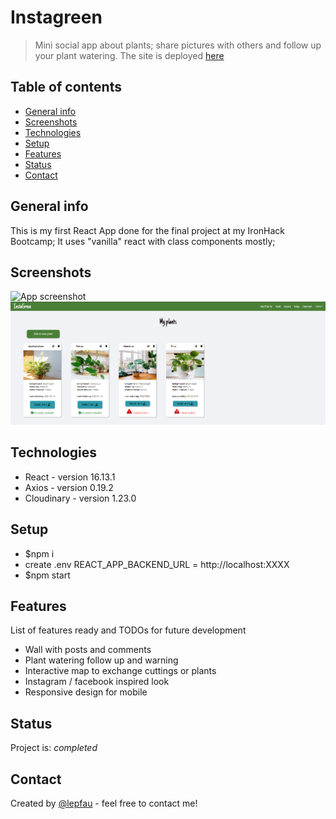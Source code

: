 # Instagreen

> Mini social app about plants; share pictures with others and follow up your plant watering.
> The site is deployed [here](https://instagreeno.herokuapp.com/)

## Table of contents

- [General info](#general-info)
- [Screenshots](#screenshots)
- [Technologies](#technologies)
- [Setup](#setup)
- [Features](#features)
- [Status](#status)
- [Contact](#contact)

## General info

This is my first React App done for the final project at my IronHack Bootcamp;
It uses "vanilla" react with class components mostly;

## Screenshots

![App screenshot](./public/instagreengif.gif)
![Create form screenshot](./public/instagreenscreen3.png)

## Technologies

- React - version 16.13.1
- Axios - version 0.19.2
- Cloudinary - version 1.23.0

## Setup

- $npm i
- create .env REACT_APP_BACKEND_URL = http://localhost:XXXX
- $npm start

## Features

List of features ready and TODOs for future development

- Wall with posts and comments
- Plant watering follow up and warning 
- Interactive map to exchange cuttings or plants
- Instagram / facebook inspired look
- Responsive design for mobile


## Status

Project is: _completed_

## Contact

Created by [@lepfau](https://www.github.com/lepfau) - feel free to contact me!
